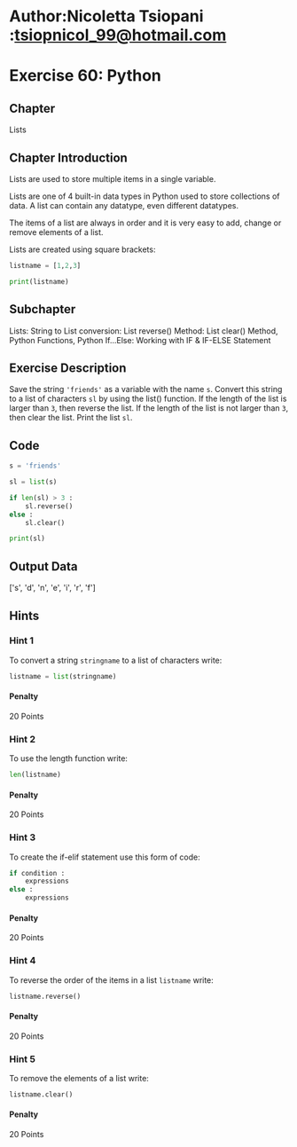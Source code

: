 # Author:Nicoletta Tsiopani :tsiopnicol_99@hotmail.com

# Exercise 60: Python

## Chapter
Lists

## Chapter Introduction
Lists are used to store multiple items in a single variable.

Lists are one of 4 built-in data types in Python used to store collections of data. A list can contain any datatype, even different datatypes.

The items of a list are always in order and it is very easy to add, change or remove elements of a list.

Lists are created using square brackets:

```python
listname = [1,2,3]

print(listname)
```

## Subchapter
Lists: String to List conversion: List reverse() Method: List clear() Method, Python Functions, Python If...Else: Working with IF & IF-ELSE Statement


## Exercise Description
Save the string `'friends'` as a variable with the name `s`. Convert this string to a list of characters `sl` by using the list() function. If the length of the list is larger than `3`, then reverse the list. If the length of the list is not larger than `3`, then clear the list. Print the list `sl`.

## Code
```python
s = 'friends'

sl = list(s)

if len(sl) > 3 :
    sl.reverse()
else :
    sl.clear()

print(sl)
```

## Output Data
['s', 'd', 'n', 'e', 'i', 'r', 'f']

## Hints

### Hint 1
To convert a string `stringname` to a list of characters write:

```python
listname = list(stringname)
```

#### Penalty
20 Points


### Hint 2
To use the length function write:

```python
len(listname)
```

#### Penalty
20 Points


### Hint 3

To create the if-elif statement use this form of code:

```python
if condition :
	expressions
else :
	expressions
```

#### Penalty
20 Points


### Hint 4

To reverse the order of the items in a list `listname` write:

```python
listname.reverse()
```

#### Penalty
20 Points


### Hint 5
To remove the elements of a list write:

```python
listname.clear()
```

#### Penalty
20 Points